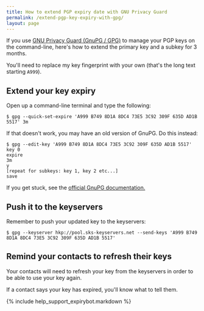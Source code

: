 ```yaml
---
title: How to extend PGP expiry date with GNU Privacy Guard
permalink: /extend-pgp-key-expiry-with-gpg/
layout: page
---
```


If you use [GNU Privacy Guard (GnuPG / GPG)][gnupg] to manage your PGP keys on the command-line, here's how to extend the primary key and a subkey for 3 months.

You'll need to replace my key fingerprint with your own (that's the long text starting `A999`).

## Extend your key expiry

Open up a command-line terminal and type the following:

```
$ gpg --quick-set-expire 'A999 B749 8D1A 8DC4 73E5 3C92 309F 635D AD1B 5517' 3m
```

If that doesn't work, you may have an old version of GnuPG. Do this instead:

```
$ gpg --edit-key 'A999 B749 8D1A 8DC4 73E5 3C92 309F 635D AD1B 5517'
key 0
expire
3m
y
[repeat for subkeys: key 1, key 2 etc...]
save
```

If you get stuck, see the [official GnuPG documentation.](https://www.gnupg.org/gph/en/manual.html#AEN329)


## Push it to the keyservers

Remember to push your updated key to the keyservers:

```
$ gpg --keyserver hkp://pool.sks-keyservers.net --send-keys 'A999 B749 8D1A 8DC4 73E5 3C92 309F 635D AD1B 5517'
```

## Remind your contacts to refresh their keys

Your contacts will need to refresh your key from the keyservers in order to be able to use your key again.

If a contact says your key has expired, you'll know what to tell them.

{% include help_support_expirybot.markdown %}

[gnupg]: https://gnupg.org/

